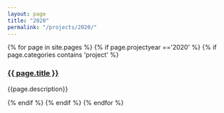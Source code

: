 ```yaml
---
layout: page
title: "2020"
permalink: "/projects/2020/"
---
```

<div class="item">
  {% for page in site.pages %}
    {% if page.projectyear =='2020' %}
      {% if page.categories contains 'project' %}
        <h3><a href="{{ page.url | relative_url }}">{{ page.title }}</a></h3>
        <p>{{page.description}}</p>  
      {% endif %}
    {% endif %}
  {% endfor %}
</div>